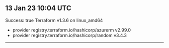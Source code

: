 ## 13 Jan 23 10:04 UTC

Success: true
Terraform v1.3.6
on linux_amd64
+ provider registry.terraform.io/hashicorp/azurerm v2.99.0
+ provider registry.terraform.io/hashicorp/random v3.4.3

---

